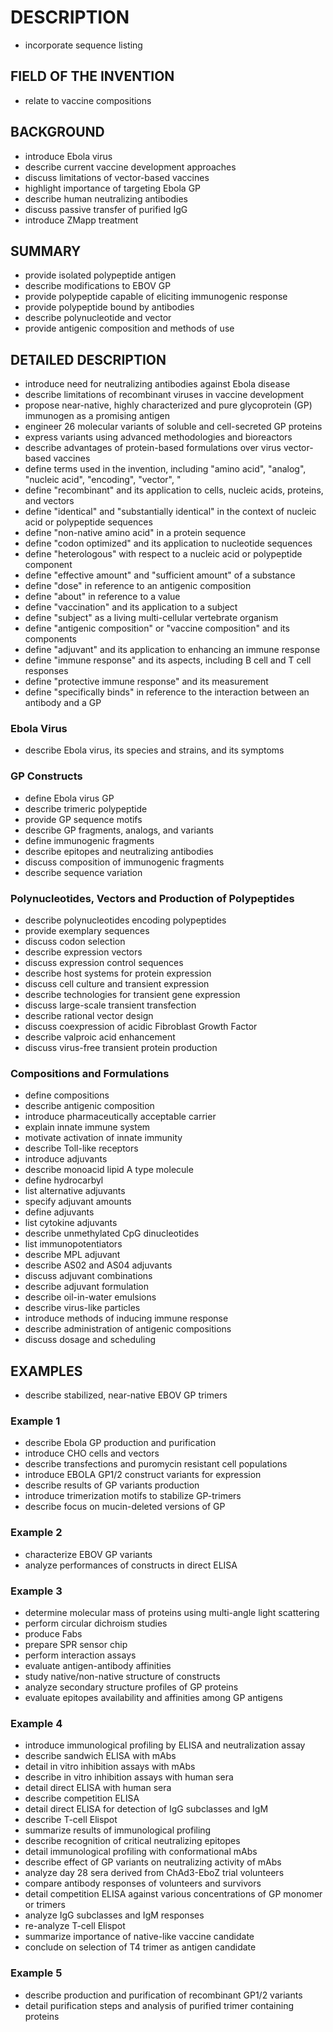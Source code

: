 # DESCRIPTION

- incorporate sequence listing

## FIELD OF THE INVENTION

- relate to vaccine compositions

## BACKGROUND

- introduce Ebola virus
- describe current vaccine development approaches
- discuss limitations of vector-based vaccines
- highlight importance of targeting Ebola GP
- describe human neutralizing antibodies
- discuss passive transfer of purified IgG
- introduce ZMapp treatment

## SUMMARY

- provide isolated polypeptide antigen
- describe modifications to EBOV GP
- provide polypeptide capable of eliciting immunogenic response
- provide polypeptide bound by antibodies
- describe polynucleotide and vector
- provide antigenic composition and methods of use

## DETAILED DESCRIPTION

- introduce need for neutralizing antibodies against Ebola disease
- describe limitations of recombinant viruses in vaccine development
- propose near-native, highly characterized and pure glycoprotein (GP) immunogen as a promising antigen
- engineer 26 molecular variants of soluble and cell-secreted GP proteins
- express variants using advanced methodologies and bioreactors
- describe advantages of protein-based formulations over virus vector-based vaccines
- define terms used in the invention, including "amino acid", "analog", "nucleic acid", "encoding", "vector", "
- define "recombinant" and its application to cells, nucleic acids, proteins, and vectors
- define "identical" and "substantially identical" in the context of nucleic acid or polypeptide sequences
- define "non-native amino acid" in a protein sequence
- define "codon optimized" and its application to nucleotide sequences
- define "heterologous" with respect to a nucleic acid or polypeptide component
- define "effective amount" and "sufficient amount" of a substance
- define "dose" in reference to an antigenic composition
- define "about" in reference to a value
- define "vaccination" and its application to a subject
- define "subject" as a living multi-cellular vertebrate organism
- define "antigenic composition" or "vaccine composition" and its components
- define "adjuvant" and its application to enhancing an immune response
- define "immune response" and its aspects, including B cell and T cell responses
- define "protective immune response" and its measurement
- define "specifically binds" in reference to the interaction between an antibody and a GP

### Ebola Virus

- describe Ebola virus, its species and strains, and its symptoms

### GP Constructs

- define Ebola virus GP
- describe trimeric polypeptide
- provide GP sequence motifs
- describe GP fragments, analogs, and variants
- define immunogenic fragments
- describe epitopes and neutralizing antibodies
- discuss composition of immunogenic fragments
- describe sequence variation

### Polynucleotides, Vectors and Production of Polypeptides

- describe polynucleotides encoding polypeptides
- provide exemplary sequences
- discuss codon selection
- describe expression vectors
- discuss expression control sequences
- describe host systems for protein expression
- discuss cell culture and transient expression
- describe technologies for transient gene expression
- discuss large-scale transient transfection
- describe rational vector design
- discuss coexpression of acidic Fibroblast Growth Factor
- describe valproic acid enhancement
- discuss virus-free transient protein production

### Compositions and Formulations

- define compositions
- describe antigenic composition
- introduce pharmaceutically acceptable carrier
- explain innate immune system
- motivate activation of innate immunity
- describe Toll-like receptors
- introduce adjuvants
- describe monoacid lipid A type molecule
- define hydrocarbyl
- list alternative adjuvants
- specify adjuvant amounts
- define adjuvants
- list cytokine adjuvants
- describe unmethylated CpG dinucleotides
- list immunopotentiators
- describe MPL adjuvant
- describe AS02 and AS04 adjuvants
- discuss adjuvant combinations
- describe adjuvant formulation
- describe oil-in-water emulsions
- describe virus-like particles
- introduce methods of inducing immune response
- describe administration of antigenic compositions
- discuss dosage and scheduling

## EXAMPLES

- describe stabilized, near-native EBOV GP trimers

### Example 1

- describe Ebola GP production and purification
- introduce CHO cells and vectors
- describe transfections and puromycin resistant cell populations
- introduce EBOLA GP1/2 construct variants for expression
- describe results of GP variants production
- introduce trimerization motifs to stabilize GP-trimers
- describe focus on mucin-deleted versions of GP

### Example 2

- characterize EBOV GP variants
- analyze performances of constructs in direct ELISA

### Example 3

- determine molecular mass of proteins using multi-angle light scattering
- perform circular dichroism studies
- produce Fabs
- prepare SPR sensor chip
- perform interaction assays
- evaluate antigen-antibody affinities
- study native/non-native structure of constructs
- analyze secondary structure profiles of GP proteins
- evaluate epitopes availability and affinities among GP antigens

### Example 4

- introduce immunological profiling by ELISA and neutralization assay
- describe sandwich ELISA with mAbs
- detail in vitro inhibition assays with mAbs
- describe in vitro inhibition assays with human sera
- detail direct ELISA with human sera
- describe competition ELISA
- detail direct ELISA for detection of IgG subclasses and IgM
- describe T-cell Elispot
- summarize results of immunological profiling
- describe recognition of critical neutralizing epitopes
- detail immunological profiling with conformational mAbs
- describe effect of GP variants on neutralizing activity of mAbs
- analyze day 28 sera derived from ChAd3-EboZ trial volunteers
- compare antibody responses of volunteers and survivors
- detail competition ELISA against various concentrations of GP monomer or trimers
- analyze IgG subclasses and IgM responses
- re-analyze T-cell Elispot
- summarize importance of native-like vaccine candidate
- conclude on selection of T4 trimer as antigen candidate

### Example 5

- describe production and purification of recombinant GP1/2 variants
- detail purification steps and analysis of purified trimer containing proteins

